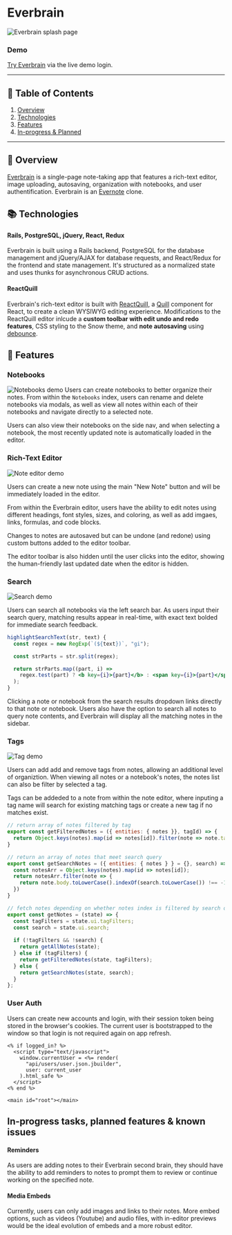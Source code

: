 # Everbrain
![Everbrain splash page](https://github.com/colineckert/everbrain/blob/main/app/assets/images/everbrain-home.png)

### Demo
[Try Everbrain](https://everbrain.herokuapp.com) via the live demo login.

---

## 📖 Table of Contents
1. [Overview](https://github.com/colineckert/everbrain#overview)
2. [Technologies](https://github.com/colineckert/everbrain#technologies)
3. [Features](https://github.com/colineckert/everbrain#features)
4. [In-progress & Planned](https://github.com/colineckert/everbrain#in-progress-tasks-planned-features--known-issues)

---
## 📕 Overview
[Everbrain](https://everbrain.herokuapp.com) is a single-page note-taking app that features a rich-text editor, image uploading, autosaving, organization with notebooks, and user authentification. Everbrain is an [Evernote](https://www.evernote.com) clone.

## 📚 Technologies

#### Rails, PostgreSQL, jQuery, React, Redux
Everbrain is built using a Rails backend, PostgreSQL for the database management and jQuery/AJAX for database requests, and React/Redux for the frontend and state management. It's structured as a normalized  state and uses thunks for asynchronous CRUD actions.

#### ReactQuill
Everbrain's rich-text editor is built with [ReactQuill](https://github.com/zenoamaro/react-quill), a [Quill](https://quilljs.com/) component for React, to create a clean WYSIWYG editing experience. Modifications to the ReactQuill editor inlcude a **custom toolbar with edit undo and redo features**, CSS styling to the Snow theme, and **note autosaving** using [debounce](https://www.npmjs.com/package/debounce).

## 📓 Features

### Notebooks
![Notebooks demo](https://github.com/colineckert/everbrain/blob/main/app/assets/images/notebooks_demo.gif)
Users can create notebooks to better organize their notes. From within the `Notebooks` index, users can rename and delete notebooks via modals, as well as view all notes within each of their notebooks and navigate directly to a selected note. 

Users can also view their notebooks on the side nav, and when selecting a notebook, the most recently updated note is automatically loaded in the editor.

### Rich-Text Editor
![Note editor demo](https://github.com/colineckert/everbrain/blob/main/app/assets/images/note_editor_demo.gif)

Users can create a new note using the main "New Note" button and will be immediately loaded in the editor. 

From within the Everbrain editor, users have the ability to edit notes using different headings, font styles, sizes, and coloring, as well as add imgaes, links, formulas, and code blocks. 

Changes to notes are autosaved but can be undone (and redone) using custom buttons added to the editor toolbar. 

The editor toolbar is also hidden until the user clicks into the editor, showing the human-friendly last updated date when the editor is hidden.

### Search
![Search demo](https://github.com/colineckert/everbrain/blob/main/app/assets/images/search-screenshot.png)

Users can search all notebooks via the left search bar. As users input their search query, matching results appear in real-time, with exact text bolded for immediate search feedback. 

```jsx
highlightSearchText(str, text) {
  const regex = new RegExp(`(${text})`, "gi");

  const strParts = str.split(regex);

  return strParts.map((part, i) =>
    regex.test(part) ? <b key={i}>{part}</b> : <span key={i}>{part}</span>
  );
}
```

Clicking a note or notebook from the search results dropdown links directly to that note or notebook. Users also have the option to search all notes to query note contents, and Everbrain will display all the matching notes in the sidebar.

### Tags
![Tag demo](https://github.com/colineckert/everbrain/blob/main/app/assets/images/tags-screenshot.png)

Users can add add and remove tags from notes, allowing an additional level of organiztion. When viewing all notes or a notebook's notes, the notes list can also be filter by selected a tag. 

Tags can be addeded to a note from within the note editor, where inputing a tag name will search for existing matching tags or create a new tag if no matches exist. 

```js
// return array of notes filtered by tag
export const getFilteredNotes = ({ entities: { notes }}, tagId) => {
  return Object.keys(notes).map(id => notes[id]).filter(note => note.tag_ids.includes(tagId));
}

// return an array of notes that meet search query
export const getSearchNotes = ({ entities: { notes } } = {}, search) => {
  const notesArr = Object.keys(notes).map(id => notes[id]);
  return notesArr.filter(note => {
    return note.body.toLowerCase().indexOf(search.toLowerCase()) !== -1;
  })
}

// fetch notes depending on whether notes index is filtered by search or tag
export const getNotes = (state) => {
  const tagFilters = state.ui.tagFilters;
  const search = state.ui.search;
  
  if (!tagFilters && !search) {
    return getAllNotes(state);
  } else if (tagFilters) {
    return getFilteredNotes(state, tagFilters);
  } else {
    return getSearchNotes(state, search);
  }
};
```

### User Auth
Users can create new accounts and login, with their session token being stored in the browser's cookies. The current user is bootstrapped to the window so that login is not required again on app refresh. 

```erb
<% if logged_in? %>
  <script type="text/javascript">
    window.currentUser = <%= render(
      "api/users/user.json.jbuilder",
      user: current_user
    ).html_safe %>
  </script>
<% end %>

<main id="root"></main>
```

## In-progress tasks, planned features & known issues

#### Reminders
As users are adding notes to their Everbrain second brain, they should have the ability to add reminders to notes to prompt them to review or continue working on the specified note. 

#### Media Embeds
Currently, users can only add images and links to their notes. More embed options, such as videos (Youtube) and audio files, with in-editor previews would be the ideal evolution of embeds and a more robust editor. 
